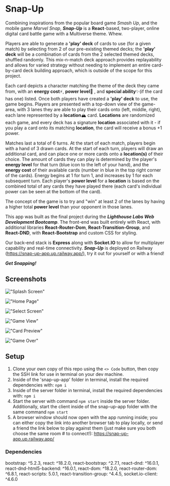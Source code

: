 # Snap-Up

Combining inspirations from the popular board game _Smash Up_, and the mobile game _Marvel Snap_, **_Snap-Up_** is a **React**-based, two-player, online digital card battle game with a Multiverse theme. Whew.

Players are able to generate a **'play' deck** of cards to use (for a given match) by selecting from 2 of our pre-existing themed decks; the **'play' deck** will be a combination of cards from the 2 selected themed decks, shuffled randomly. This mix-n-match deck approach provides replayability and allows for varied strategy without needing to implement an entire card-by-card deck building approach, which is outside of the scope for this project.

Each card depicts a character matching the theme of the deck they came from, with an **energy cost**⚡, **power level**💪 , and **special ability**✨(if the card has one) listed. Once both players have created a **'play' deck** to use, the game begins. Players are presented with a top-down view of the game-area, with 3 lanes they are able to play their cards onto (left, middle, right), each lane represented by a **location**🏔️ card. **Locations** are randomized each game, and every deck has a signature **location** associated with it - if you play a card onto its matching **location**, the card will receive a bonus +1 power.

Matches last a total of 6 turns. At the start of each match, players begin with a hand of 3 drawn cards. At the start of each turn, players will draw an additional card, and can place one or more cards onto a **location(s)** of their choice. The amount of cards they can play is determined by the player's **energy level** for that turn (blue icon to the left of your hand), and the **energy cost** of their available cards (number in blue in the top right corner of the cards). Energy begins at 1 for turn 1, and increases by 1 for each subsequent turn. Each player's **power level** for a **location** is based on the combined total of any cards they have played there (each card's individual power can be seen at the bottom of the card).

The concept of the game is to try and "win" at least 2 of the lanes by having a higher total **power level** than your opponent in those lanes.

This app was built as the final project during the **_Lighthouse Labs Web Development Bootcamp_**. The front-end was built entirely with React, with additional libraries **React-Router-Dom**, **React-Transition-Group**, and **React-DND**, with **React-Bootstrap** and custom CSS for styling.

Our back-end stack is **Express** along with **Socket.IO** to allow for multiplayer capability and real-time connectivity. **_Snap-Up_** is deployed on Railway (https://snap-up-app.up.railway.app/), try it out for yourself or with a friend!

**_Get Snapping!_**

## Screenshots

!["Splash Screen"](https://github.com/JesseGiles/snap-up/blob/master/docs/splash-page.PNG?raw=true)

!["Home Page"](https://github.com/JesseGiles/snap-up/blob/master/docs/home-screen.PNG?raw=true)

!["Select Screen"](https://github.com/JesseGiles/snap-up/blob/master/docs/selection-screen.PNG?raw=true)

!["Game View"](https://github.com/JesseGiles/snap-up/blob/master/docs/game-view.PNG?raw=true)

!["Card Preview"](https://github.com/JesseGiles/snap-up/blob/master/docs/card-preview.png?raw=true)

!["Game Over"](https://github.com/JesseGiles/snap-up/blob/master/docs/game-over.PNG?raw=true)

## Setup

1. Clone your own copy of this repo using the `<> Code` button, then copy the SSH link for use in terminal on your dev machine.
2. Inside of the 'snap-up-app' folder in terminal, install the required dependencies with: `npm i`
3. Inside of the server folder in terminal, install the required dependencies with: `npm i`
4. Start the server with command `npm start` inside the server folder. Additionally, start the client inside of the snap-up-app folder with the same command `npm start`
5. A browser window should now open with the app running inside; you can either copy the link into another browser tab to play locally, or send a friend the link below to play against them (just make sure you both choose the same room # to connect!):
   https://snap-up-app.up.railway.app/

### Dependencies

bootstrap: ^5.2.3,
react: ^18.2.0,
react-bootstrap: ^2.7.1,
react-dnd: ^16.0.1,
react-dnd-html5-backend: ^16.0.1,
react-dom: ^18.2.0,
react-router-dom: ^6.8.1,
react-scripts: 5.0.1,
react-transition-group: ^4.4.5,
socket.io-client: ^4.6.0
